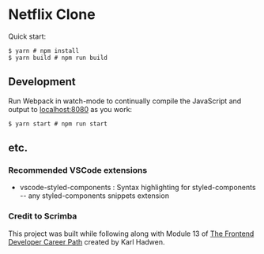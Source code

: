 # Netflix Clone

Quick start:

```
$ yarn # npm install
$ yarn build # npm run build
```

## Development

Run Webpack in watch-mode to continually compile the JavaScript and output to [localhost:8080](http://localhost:8080/) as you work:

```
$ yarn start # npm run start
```

## etc.

### Recommended VSCode extensions
- vscode-styled-components : Syntax highlighting for styled-components <br />
-- any styled-components snippets extension

### Credit to Scrimba
This project was built while following along with Module 13 of [The Frontend Developer Career Path](https://scrimba.com/learn/frontend/) created by Karl Hadwen.
